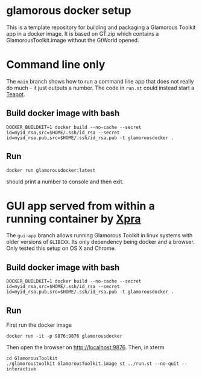 # glamorous docker setup
This is a template repository for building and packaging a Glamorous Toolkit app in a docker image. It is based on GT.zip which contains a GlamorousToolkit.image without the GtWorld opened.


# Command line only
The `main` branch shows how to run a command line app that does not really do much - it just outputs a number. The code in `run.st` could instead start a [Teapot](https://github.com/zeroflag/Teapot).

## Build docker image with bash
```
DOCKER_BUILDKIT=1 docker build --no-cache --secret id=myid_rsa,src=$HOME/.ssh/id_rsa --secret id=myid_rsa.pub,src=$HOME/.ssh/id_rsa.pub -t glamorousdocker .
```
## Run
```
docker run glamorousdocker:latest
```
should print a number to console and then exit.

# GUI app served from within a running container by [Xpra](https://xpra.org/)

The `gui-app` branch allows running Glamorous Toolkit in linux systems with older versions of `GLIBCXX`. Its only dependency being docker and a browser.
Only tested this setup on OS X and Chrome.

## Build docker image with bash
```
DOCKER_BUILDKIT=1 docker build --no-cache --secret id=myid_rsa,src=$HOME/.ssh/id_rsa --secret id=myid_rsa.pub,src=$HOME/.ssh/id_rsa.pub -t glamorousdocker .
```
## Run
First run the docker image 
```
docker run -it -p 9876:9876 glamorousdocker
```
Then open the browser on [http://localhost:9876](http://localhost:9876).
Then, in xterm 
```
cd GlamorousToolkit
./glamoroustoolkit GlamorousToolkit.image st ../run.st --no-quit --interactive
```